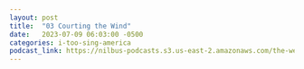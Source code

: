 ```yaml
---
layout: post
title:  "03 Courting the Wind"
date:   2023-07-09 06:03:00 -0500
categories: i-too-sing-america
podcast_link: https://nilbus-podcasts.s3.us-east-2.amazonaws.com/the-well-trained-mind/I,%20Too,%20Sing%20America/03%20Courting%20the%20Wind.mp3
---
```

